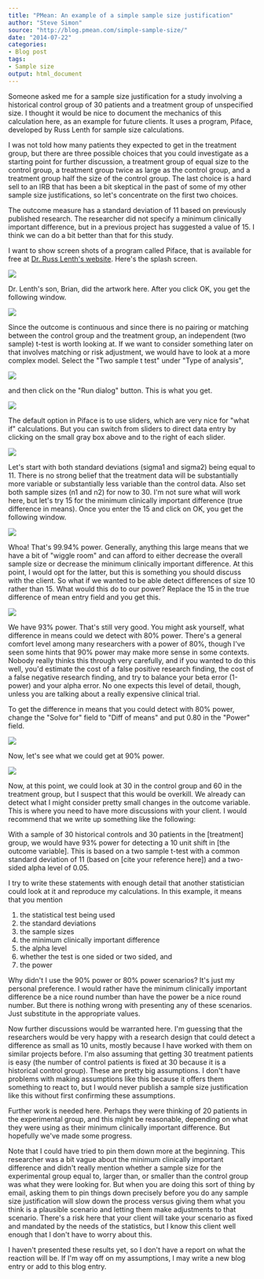 ```yaml
---
title: "PMean: An example of a simple sample size justification"
author: "Steve Simon"
source: "http://blog.pmean.com/simple-sample-size/"
date: "2014-07-22"
categories:
- Blog post
tags:
- Sample size
output: html_document
---
```


Someone asked me for a sample size justification for a study involving a
historical control group of 30 patients and a treatment group of
unspecified size. I thought it would be nice to document the mechanics
of this calculation here, as an example for future clients. It uses a
program, Piface, developed by Russ Lenth for sample size
calculations.

<!---More--->

I was not told how many patients they expected to get in the treatment
group, but there are three possible choices that you could investigate
as a starting point for further discussion, a treatment group of equal
size to the control group, a treatment group twice as large as the
control group, and a treatment group half the size of the control group.
The last choice is a hard sell to an IRB that has been a bit skeptical
in the past of some of my other sample size justifications, so let's
concentrate on the first two choices.

The outcome measure has a standard deviation of 11 based on previously
published research. The researcher did not specify a minimum clinically
important difference, but in a previous project has suggested a value of
15. I think we can do a bit better than that for this study.

I want to show screen shots of a program called Piface, that is
available for free at [Dr. Russ Lenth's
website](http://homepage.stat.uiowa.edu/~rlenth/Power/). Here's the
splash screen.

![](http://www.pmean.com/images/images/14/simple-sample-size01.png)



Dr. Lenth's son, Brian, did the artwork here. After you click OK, you
get the following window.

![](http://www.pmean.com/images/images/14/simple-sample-size02.png)



Since the outcome is continuous and since there is no pairing or
matching between the control group and the treatment group, an
independent (two sample) t-test is worth looking at. If we want to
consider something later on that involves matching or risk adjustment,
we would have to look at a more complex model. Select the "Two sample t
test" under "Type of analysis",

![](http://www.pmean.com/images/images/14/simple-sample-size03.png)



and then click on the "Run dialog" button. This is what you get.

![](http://www.pmean.com/images/images/14/simple-sample-size04.png)



The default option in Piface is to use sliders, which are very nice for
"what if" calculations. But you can switch from sliders to direct data
entry by clicking on the small gray box above and to the right of each
slider.

![](http://www.pmean.com/images/images/14/simple-sample-size05.png)



Let's start with both standard deviations (sigma1 and sigma2) being
equal to 11. There is no strong belief that the treatment data will be
substantially more variable or substantially less variable than the
control data. Also set both sample sizes (n1 and n2) for now to 30. I'm
not sure what will work here, but let's try 15 for the minimum
clinically important difference (true difference in means). Once you
enter the 15 and click on OK, you get the following window.

![](http://www.pmean.com/images/images/14/simple-sample-size06.png)



Whoa! That's 99.94% power. Generally, anything this large means that we
have a bit of "wiggle room" and can afford to either decrease the
overall sample size or decrease the minimum clinically important
difference. At this point, I would opt for the latter, but this is
something you should discuss with the client. So what if we wanted to be
able detect differences of size 10 rather than 15. What would this do to
our power? Replace the 15 in the true difference of mean entry field and
you get this.

![](http://www.pmean.com/images/images/14/simple-sample-size07.png)



We have 93% power. That's still very good. You might ask yourself, what
difference in means could we detect with 80% power. There's a general
comfort level among many researchers with a power of 80%, though I've
seen some hints that 90% power may make more sense in some contexts.
Nobody really thinks this through very carefully, and if you wanted to
do this well, you'd estimate the cost of a false positive research
finding, the cost of a false negative research finding, and try to
balance your beta error (1-power) and your alpha error. No one expects
this level of detail, though, unless you are talking about a really
expensive clinical trial.

To get the difference in means that you could detect with 80% power,
change the "Solve for" field to "Diff of means" and put 0.80 in the
"Power" field.

![](http://www.pmean.com/images/images/14/simple-sample-size08.png)



Now, let's see what we could get at 90% power.

![](http://www.pmean.com/images/images/14/simple-sample-size09.png)



Now, at this point, we could look at 30 in the control group and 60 in
the treatment group, but I suspect that this would be overkill. We
already can detect what I might consider pretty small changes in the
outcome variable. This is where you need to have more discussions with
your client. I would recommend that we write up something like the
following:

With a sample of 30 historical controls and 30 patients in the
[treatment] group, we would have 93% power for detecting a 10 unit
shift in [the outcome variable]. This is based on a two sample t-test
with a common standard deviation of 11 (based on [cite your reference
here]) and a two-sided alpha level of 0.05.

I try to write these statements with enough detail that another
statistician could look at it and reproduce my calculations. In this
example, it means that you mention

1.  the statistical test being used
2.  the standard deviations
3.  the sample sizes
4.  the minimum clinically important difference
5.  the alpha level
6.  whether the test is one sided or two sided, and
7.  the power

Why didn't I use the 90% power or 80% power scenarios? It's just my
personal preference. I would rather have the minimum clinically
important difference be a nice round number than have the power be a
nice round number. But there is nothing wrong with presenting any of
these scenarios. Just substitute in the appropriate values.

Now further discussions would be warranted here. I'm guessing that the
researchers would be very happy with a research design that could detect
a difference as small as 10 units, mostly because I have worked with
them on similar projects before. I'm also assuming that getting 30
treatment patients is easy (the number of control patients is fixed at
30 because it is a historical control group). These are pretty big
assumptions. I don't have problems with making assumptions like this
because it offers them something to react to, but I would never publish
a sample size justification like this without first confirming these
assumptions.

Further work is needed here. Perhaps they were thinking of 20 patients
in the experimental group, and this might be reasonable, depending on
what they were using as their minimum clinically important difference.
But hopefully we've made some progress.

Note that I could have tried to pin them down more at the beginning.
This researcher was a bit vague about the minimum clinically important
difference and didn't really mention whether a sample size for the
experimental group equal to, larger than, or smaller than the control
group was what they were looking for. But when you are doing this sort
of thing by email, asking them to pin things down precisely before you
do any sample size justification will slow down the process versus
giving them what you think is a plausible scenario and letting them make
adjustments to that scenario. There's a risk here that your client will
take your scenario as fixed and mandated by the needs of the statistics,
but I know this client well enough that I don't have to worry about
this.

I haven't presented these results yet, so I don't have a report on what
the reaction will be. If I'm way off on my assumptions, I may write a
new blog entry or add to this blog entry.


